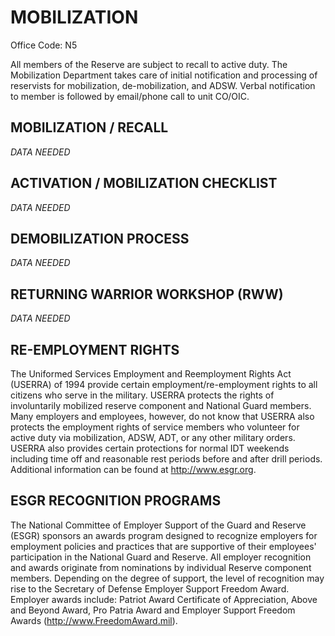 # MOBILIZATION
Office Code: N5
					
All members of the Reserve are subject to recall to active duty.  The Mobilization Department takes care of initial notification and processing of reservists for mobilization, de-mobilization, and ADSW.  Verbal notification to member is followed by email/phone call to unit CO/OIC.  

## MOBILIZATION / RECALL 
_DATA NEEDED_

## ACTIVATION / MOBILIZATION CHECKLIST 
_DATA NEEDED_

## DEMOBILIZATION PROCESS
_DATA NEEDED_

## RETURNING WARRIOR WORKSHOP (RWW)
_DATA NEEDED_

## RE-EMPLOYMENT RIGHTS 
The Uniformed Services Employment and Reemployment Rights Act (USERRA) of 1994 provide certain employment/re-employment rights to all citizens who serve in the military. USERRA protects the rights of involuntarily mobilized reserve component and National Guard members.  Many employers and employees, however, do not know that USERRA also protects the employment rights of service members who volunteer for active duty via mobilization, ADSW, ADT, or any other military orders.  USERRA also provides certain protections for normal IDT weekends including time off and reasonable rest periods before and after drill periods.  Additional information can be found at http://www.esgr.org.

## ESGR RECOGNITION PROGRAMS 
The National Committee of Employer Support of the Guard and Reserve (ESGR) sponsors an awards program designed to recognize employers for employment policies and practices that are supportive of their employees' participation in the National Guard and Reserve.  All employer recognition and awards originate from nominations by individual Reserve component members. Depending on the degree of support, the level of recognition may rise to the Secretary of Defense Employer Support Freedom Award.  Employer awards include:  Patriot Award Certificate of Appreciation, Above and Beyond Award, Pro Patria Award and Employer Support Freedom Awards (http://www.FreedomAward.mil).
